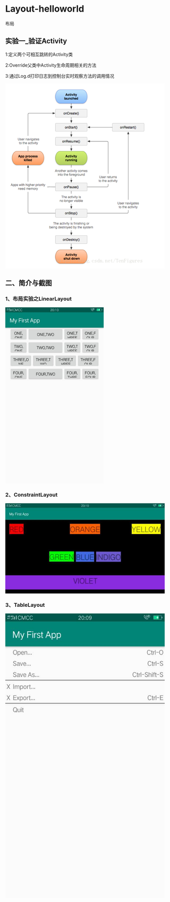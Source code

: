 # Layout-helloworld
布局
## 实验一_验证Activity
1:定义两个可相互跳转的Activity类  

2:Override父类中Activity生命周期相关的方法  

3:通过Log.d打印日志到控制台实时观察方法的调用情况  

<img src="img/ex1_1.png" alt="ex1" align=center />  

## 二、简介与截图

### 1、布局实验之LinearLayout

<img src="img/ex2_1.jpg" width="61.8%" alt="ex2" align=center />

### 2、ConstraintLayout

<img src="img/ex2_2.jpg" alt="ex2" align=center />

### 3、TableLayout

<img src="img/ex2_3.jpg" alt="ex2" align=center />
